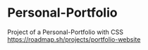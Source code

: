 # Personal-Portfolio
Project of a Personal-Portfolio with CSS
https://roadmap.sh/projects/portfolio-website
